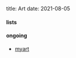 title: Art
date: 2021-08-05

#### lists 

#### ongoing 
* [myart](https://github.com/muyun/dev.kbs/tree/master/myart)  